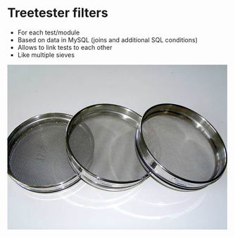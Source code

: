 # Treetester filters

* For each test/module
* Based on data in MySQL (joins and additional SQL conditions)
* Allows to link tests to each other
* Like multiple sieves


![Tamises](../images-base/tamises_500.jpg)

